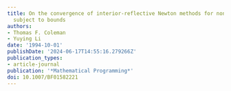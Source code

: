 ```yaml
---
title: On the convergence of interior-reflective Newton methods for nonlinear minimization
  subject to bounds
authors:
- Thomas F. Coleman
- Yuying Li
date: '1994-10-01'
publishDate: '2024-06-17T14:55:16.279266Z'
publication_types:
- article-journal
publication: '*Mathematical Programming*'
doi: 10.1007/BF01582221
---
```

